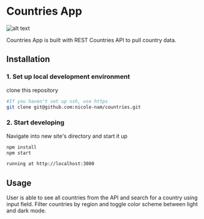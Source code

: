 # Countries App

![alt text](https://nicole-nam.github.io/portfolio/images/project-img/countries-desktop.png)

Countries App is built with REST Countries API to pull country data.

## Installation

### 1. Set up local development environment

clone this repository

```bash
#If you haven't set up ssh, use https
git clone git@github.com:nicole-nam/countries.git
```

### 2. Start developing

Navigate into new site's directory and start it up

```bash
npm install
npm start

running at http://localhost:3000
```

## Usage

User is able to see all countries from the API and search for a
country using input field. Filter countries by region and toggle
color scheme between light and dark mode.
